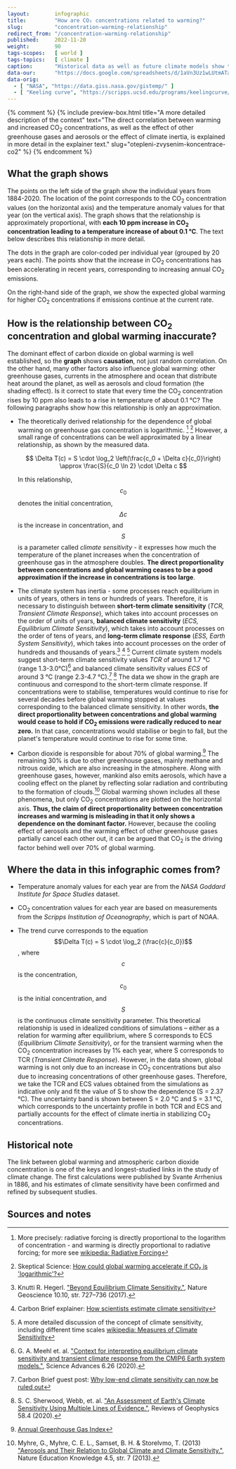 ```yaml
---
layout:        infographic
title:         "How are CO₂ concentrations related to warming?"
slug:          "concentration-warming-relationship"
redirect_from: "/concentration-warming-relationship"
published:     2022-11-20
weight:        90
tags-scopes:   [ world ]
tags-topics:   [ climate ]
caption:       "Historical data as well as future climate models show that global warming is (approximately) directly proportional to the increase of CO<sub>2</sub> concentrations in the atmosphere. More specifically: every time the CO<sub>2</sub> concentrations rise by 10 ppm (parts per million), the mean global temperature increases by 0.1 °C."
data-our:      "https://docs.google.com/spreadsheets/d/1aVn3Uz1wLUtmATagtZHEpeayiee6uy_BRAivZPwfb2s/edit?usp=sharing"
data-orig:
  - [ "NASA", "https://data.giss.nasa.gov/gistemp/" ]
  - [ "Keeling curve", "https://scripps.ucsd.edu/programs/keelingcurve/" ]
---
```

{% comment %}
{% include preview-box.html
    title="A more detailed description of the context"
    text="The direct correlation between warming and increased CO<sub>2</sub> concentrations, as well as the effect of other greenhouse gases and aerosols or the effect of climate inertia, is explained in more detail in the explainer text."
    slug="otepleni-zvysenim-koncentrace-co2"
%}
{% endcomment %}

## What the graph shows

The points on the left side of the graph show the individual years from 1884-2020. The location of the point corresponds to the CO<sub>2</sub> concentration values (on the horizontal axis) and the temperature anomaly values for that year (on the vertical axis). The graph shows that the relationship is approximately proportional, with **each 10 ppm increase in CO<sub>2</sub> concentration leading to a temperature increase of about 0.1 °C**. The text below describes this relationship in more detail. <!-- and also in the related explainer [How much warmer will it get if CO₂ concentrations increase?](/explainery/otepleni-zvysenim-koncentrace-co2).-->

The dots in the graph are color-coded per individual year (grouped by 20 years each). The points show that the increase in CO<sub>2</sub> concentrations has been accelerating in recent years, corresponding to increasing annual CO<sub>2</sub> emissions.

On the right-hand side of the graph, we show the expected global warming for higher CO<sub>2</sub> concentrations if emissions continue at the current rate.

## How is the relationship between CO<sub>2</sub> concentration and global warming inaccurate?

The dominant effect of carbon dioxide on global warming is well established, so the **graph** shows **causation**, not just random correlation.
On the other hand, many other factors also influence global warming: other greenhouse gases, currents in the atmosphere and ocean that distribute heat around the planet, as well as aerosols and cloud formation (the shading effect). 
Is it correct to state that every time the CO<sub>2</sub> concentration rises by 10 ppm also leads to a rise in temperature of about 0.1 °C? The following paragraphs show how this relationship is only an approximation.

* The theoretically derived relationship for the dependence of global warming on greenhouse gas concentration is logarithmic. [^1] [^11] However, a small range of concentrations can be well approximated by a linear relationship, as shown by the measured data.

    $$
    \Delta T(c) = S \cdot \log_2 \left(\frac{c_0 + \Delta c}{c_0}\right) \approx \frac{S}{c_0 \ln 2} \cdot \Delta c
    $$

    In this relationship, $$c_0$$ denotes the initial concentration, $$\Delta c$$ is the increase in concentration, and $$S$$ is a parameter called *climate sensitivity* - it expresses how much the temperature of the planet increases when the concentration of greenhouse gas in the atmosphere doubles. **The direct proportionality between concentrations and global warming ceases to be a good approximation if the increase in concentrations is too large**.

* The climate system has inertia - some processes reach equilibrium in units of years, others in tens or hundreds of years. Therefore, it is necessary to distinguish between **short-term climate sensitivity** (*TCR, Transient Climate Response*), which takes into account processes on the order of units of years, **balanced climate sensitivity** (*ECS, Equilibrium Climate Sensitivity*), which takes into account processes on the order of tens of years, and **long-term climate response** (*ESS, Earth System Sensitivity*), which takes into account processes on the order of hundreds and thousands of years.[^8] [^9] [^2] Current climate system models suggest short-term climate sensitivity values *TCR* of around 1.7 °C (range 1.3-3.0°C)[^3] and balanced climate sensitivity values *ECS* of around 3 °C (range 2.3-4.7 °C).[^10] [^4] The data we show in the graph are continuous and correspond to the short-term climate response. If concentrations were to stabilise, temperatures would continue to rise for several decades before global warming stopped at values corresponding to the balanced climate sensitivity. In other words, **the direct proportionality between concentrations and global warming would cease to hold if CO<sub>2</sub> emissions were radically reduced to near zero.** In that case, concentrations would stabilise or begin to fall, but the planet's temperature would continue to rise for some time.

* Carbon dioxide is responsible for about 70% of global warming.[^6] The remaining 30% is due to other greenhouse gases, mainly methane and nitrous oxide, which are also increasing in the atmosphere. Along with greenhouse gases, however, mankind also emits aerosols, which have a cooling effect on the planet by reflecting solar radiation and contributing to the formation of clouds.[^7] Global warming shown includes all these phenomena, but only CO<sub>2</sub> concentrations are plotted on the horizontal axis. **Thus, the claim of direct proportionality between concentration increases and warming is misleading in that it only shows a dependence on the dominant factor.** However, because the cooling effect of aerosols and the warming effect of other greenhouse gases partially cancel each other out, it can be argued that CO<sub>2</sub> is the driving factor behind well over 70% of global warming.

## Where the data in this infographic comes from?

* Temperature anomaly values for each year are from the *NASA Goddard Institute for Space Studies* dataset.<!-- For more on the concept of temperature anomaly, see the accompanying text to the infographic [Evolution of the global temperature anomaly](/infografiky/vyvoj-teplotni-anomalie).-->

* CO<sub>2</sub> concentration values for each year are based on measurements from the *Scripps Institution of Oceanography*, which is part of <glossary id="noaa">NOAA</glossary>.<!-- Separately, the evolution of atmospheric CO<sub>2</sub> concentration is shown in the graphic [Evolution of atmospheric CO₂ concentration](/infografiky/koncentrace-co2).-->

* The trend curve corresponds to the equation $$\Delta T(c) = S \cdot \log_2 (\frac{c}{c_0})$$, where $$c$$ is the concentration, $$c_0$$ is the initial concentration, and $$S$$ is the continuous climate sensitivity parameter. This theoretical relationship is used in idealized conditions of simulations – either as a relation for warming after equilibrium, where S corresponds to ECS (*Equilibrium Climate Sensitivity*), or for the transient warming when the CO<sub>2</sub> concentration increases by 1% each year, where S corresponds to TCR (*Transient Climate Response*). However, in the data shown, global warming is not only due to an increase in CO<sub>2</sub> concentrations but also due to increasing concentrations of other greenhouse gases. Therefore, we take the TCR and ECS values obtained from the simulations as indicative only and fit the value of S to show the dependence (S = 2.37 °C). The uncertainty band is shown between S = 2.0 °C and S = 3.1 °C, which corresponds to the uncertainty profile in both TCR and ECS and partially accounts for the effect of climate inertia in stabilizing CO<sub>2</sub> concentrations.

## Historical note

The link between global warming and atmospheric carbon dioxide concentration is one of the keys and longest-studied links in the study of climate change. The first calculations were published by Svante Arrhenius in 1886, and his estimates of climate sensitivity have been confirmed and refined by subsequent studies.<!-- More in graphics and text [History of greenhouse effect research](/infografiky/historie-sklenikoveho-efektu).-->

## Sources and notes

[^1]: More precisely: radiative forcing is directly proportional to the logarithm of concentration - and warming is directly proportional to radiative forcing; for more see [wikipedia: Radiative Forcing](https://en.wikipedia.org/wiki/Radiative_forcing)
[^2]: A more detailed discussion of the concept of climate sensitivity, including different time scales [wikipedia: Measures of Climate Sensitivity](https://en.wikipedia.org/wiki/Climate_sensitivity#Measures_of_climate_sensitivity)
[^3]: G. A. Meehl et. al. ["Context for interpreting equilibrium climate sensitivity and transient climate response from the CMIP6 Earth system models."](https://advances.sciencemag.org/content/6/26/eaba1981), Science Advances 6.26 (2020).
[^4]: S. C. Sherwood, Webb, et. al. ["An Assessment of Earth's Climate Sensitivity Using Multiple Lines of Evidence."](https://agupubs.onlinelibrary.wiley.com/doi/10.1029/2019RG000678), Reviews of Geophysics 58.4 (2020).
[^5]: Matthews, H. D., Tokarska, K. B., Nicholls, Z. R. J. et al. ["Opportunities and challenges in using remaining carbon budgets to guide climate policy."](https://doi.org/10.1038/s41561-020-00663-3), Nature Geoscience 13.12, str. 769–779 (2020).
[^6]: [Annual Greenhouse Gas Index](https://www.globalchange.gov/browse/indicators/annual-greenhouse-gas-index)
[^7]: Myhre, G., Myhre, C. E. L., Samset, B. H. & Storelvmo, T. (2013) ["Aerosols and Their Relation to Global Climate and Climate Sensitivity."](https://www.nature.com/scitable/knowledge/library/aerosols-and-their-relation-to-global-climate-102215345/), Nature Education Knowledge 4.5, str. 7 (2013).
[^8]: Knutti R. Hegerl. ["Beyond Equilibrium Climate Sensitivity."](https://www.nature.com/articles/ngeo3017), Nature Geoscience 10.10, str. 727–736 (2017).
[^9]: Carbon Brief explainer: [How scientists estimate climate sensitivity](https://www.carbonbrief.org/explainer-how-scientists-estimate-climate-sensitivity)
[^10]: Carbon Brief guest post: [Why low-end climate sensitivity can now be ruled out](https://www.carbonbrief.org/guest-post-why-low-end-climate-sensitivity-can-now-be-ruled-out)
[^11]: Skeptical Science: [How could global warming accelerate if CO₂ is 'logarithmic'?](https://skepticalscience.com/why-global-warming-can-accelerate.html)